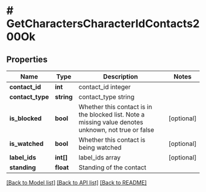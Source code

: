# # GetCharactersCharacterIdContacts200Ok

## Properties

Name | Type | Description | Notes
------------ | ------------- | ------------- | -------------
**contact_id** | **int** | contact_id integer |
**contact_type** | **string** | contact_type string |
**is_blocked** | **bool** | Whether this contact is in the blocked list. Note a missing value denotes unknown, not true or false | [optional]
**is_watched** | **bool** | Whether this contact is being watched | [optional]
**label_ids** | **int[]** | label_ids array | [optional]
**standing** | **float** | Standing of the contact |

[[Back to Model list]](../../README.md#models) [[Back to API list]](../../README.md#endpoints) [[Back to README]](../../README.md)
